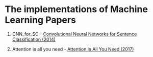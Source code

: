 # The implementations of Machine Learning Papers

01. CNN_for_SC - [Convolutional Neural Networks for Sentence Classification (2014)](https://www.aclweb.org/anthology/D14-1181.pdf)

02. Attention is all you need - [Attention Is All You Need (2017)](https://arxiv.org/pdf/1706.03762.pdf)
